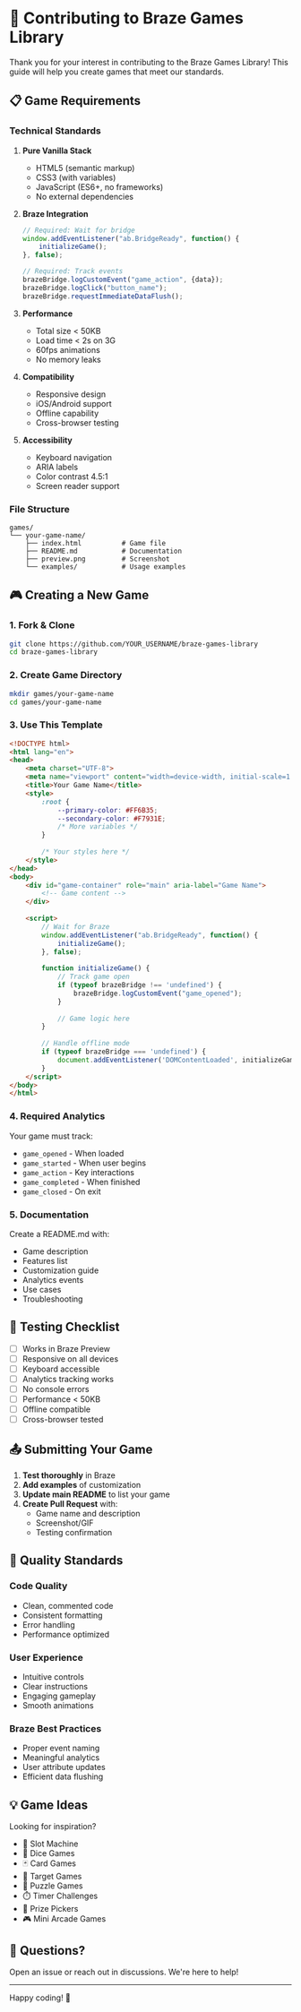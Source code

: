 # 🤝 Contributing to Braze Games Library

Thank you for your interest in contributing to the Braze Games Library! This guide will help you create games that meet our standards.

## 📋 Game Requirements

### Technical Standards

1. **Pure Vanilla Stack**
   - HTML5 (semantic markup)
   - CSS3 (with variables)
   - JavaScript (ES6+, no frameworks)
   - No external dependencies

2. **Braze Integration**
   ```javascript
   // Required: Wait for bridge
   window.addEventListener("ab.BridgeReady", function() {
       initializeGame();
   }, false);
   
   // Required: Track events
   brazeBridge.logCustomEvent("game_action", {data});
   brazeBridge.logClick("button_name");
   brazeBridge.requestImmediateDataFlush();
   ```

3. **Performance**
   - Total size < 50KB
   - Load time < 2s on 3G
   - 60fps animations
   - No memory leaks

4. **Compatibility**
   - Responsive design
   - iOS/Android support
   - Offline capability
   - Cross-browser testing

5. **Accessibility**
   - Keyboard navigation
   - ARIA labels
   - Color contrast 4.5:1
   - Screen reader support

### File Structure

```
games/
└── your-game-name/
    ├── index.html          # Game file
    ├── README.md           # Documentation
    ├── preview.png         # Screenshot
    └── examples/           # Usage examples
```

## 🎮 Creating a New Game

### 1. Fork & Clone
```bash
git clone https://github.com/YOUR_USERNAME/braze-games-library
cd braze-games-library
```

### 2. Create Game Directory
```bash
mkdir games/your-game-name
cd games/your-game-name
```

### 3. Use This Template

```html
<!DOCTYPE html>
<html lang="en">
<head>
    <meta charset="UTF-8">
    <meta name="viewport" content="width=device-width, initial-scale=1.0">
    <title>Your Game Name</title>
    <style>
        :root {
            --primary-color: #FF6B35;
            --secondary-color: #F7931E;
            /* More variables */
        }
        
        /* Your styles here */
    </style>
</head>
<body>
    <div id="game-container" role="main" aria-label="Game Name">
        <!-- Game content -->
    </div>
    
    <script>
        // Wait for Braze
        window.addEventListener("ab.BridgeReady", function() {
            initializeGame();
        }, false);
        
        function initializeGame() {
            // Track game open
            if (typeof brazeBridge !== 'undefined') {
                brazeBridge.logCustomEvent("game_opened");
            }
            
            // Game logic here
        }
        
        // Handle offline mode
        if (typeof brazeBridge === 'undefined') {
            document.addEventListener('DOMContentLoaded', initializeGame);
        }
    </script>
</body>
</html>
```

### 4. Required Analytics

Your game must track:
- `game_opened` - When loaded
- `game_started` - When user begins
- `game_action` - Key interactions
- `game_completed` - When finished
- `game_closed` - On exit

### 5. Documentation

Create a README.md with:
- Game description
- Features list
- Customization guide
- Analytics events
- Use cases
- Troubleshooting

## 🧪 Testing Checklist

- [ ] Works in Braze Preview
- [ ] Responsive on all devices
- [ ] Keyboard accessible
- [ ] Analytics tracking works
- [ ] No console errors
- [ ] Performance < 50KB
- [ ] Offline compatible
- [ ] Cross-browser tested

## 📤 Submitting Your Game

1. **Test thoroughly** in Braze
2. **Add examples** of customization
3. **Update main README** to list your game
4. **Create Pull Request** with:
   - Game name and description
   - Screenshot/GIF
   - Testing confirmation

## 🎯 Quality Standards

### Code Quality
- Clean, commented code
- Consistent formatting
- Error handling
- Performance optimized

### User Experience
- Intuitive controls
- Clear instructions
- Engaging gameplay
- Smooth animations

### Braze Best Practices
- Proper event naming
- Meaningful analytics
- User attribute updates
- Efficient data flushing

## 💡 Game Ideas

Looking for inspiration?
- 🎰 Slot Machine
- 🎲 Dice Games
- 🃏 Card Games
- 🎯 Target Games
- 🧩 Puzzle Games
- ⏱️ Timer Challenges
- 🎪 Prize Pickers
- 🎮 Mini Arcade Games

## 🤔 Questions?

Open an issue or reach out in discussions. We're here to help!

---

Happy coding! 🚀